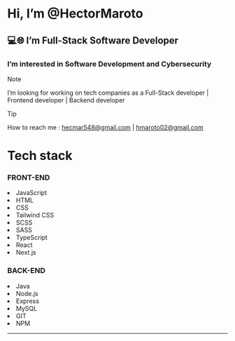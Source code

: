 <h1>Hi, I’m @HectorMaroto </h1>
<h2>💻🌐 I’m Full-Stack Software Developer</h2>
<h3>I’m interested in Software Development and Cybersecurity</h3>

> [!NOTE]
> I’m looking for working on tech companies as a Full-Stack developer | Frontend developer | Backend developer

> [!TIP]
> How to reach me : hecmar548@gmail.com | hmaroto02@gmail.com 

<!---
HectorMaroto/HectorMaroto is a ✨ special ✨ repository because its `README.md` (this file) appears on your GitHub profile.
You can click the Preview link to take a look at your changes.
--->

<h1>Tech stack</h2>
<h3>FRONT-END</h3>
<section>
  <li>JavaScript</li>
  <li>HTML</li>
  <li>CSS</li>
  <li>Tailwind CSS</li>
  <li>SCSS</li>
  <li>SASS</li>
  <li>TypeScript</li>
  <li>React</li>
  <li>Next.js</li>
</section>  

<h3>BACK-END</h3>
<section>
  <li>Java</li>
  <li>Node.js</li>
  <li>Express</li>
  <li>MySQL</li>
  <li>GIT</li>
  <li>NPM</li>
</section>

---

